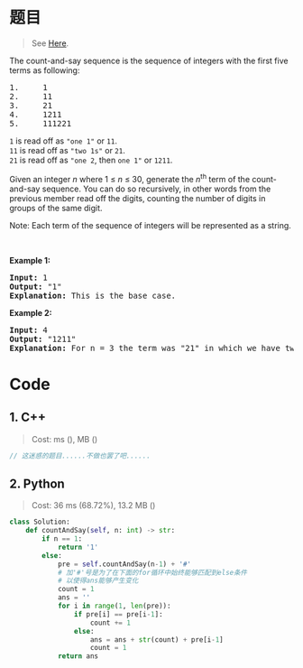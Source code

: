 # 题目

> See [Here](https://leetcode.com/problems/count-and-say/).

<div><p>The count-and-say sequence is the sequence of integers with the first five terms as following:</p>

<pre>1.     1
2.     11
3.     21
4.     1211
5.     111221
</pre>

<p><code>1</code> is read off as <code>"one 1"</code> or <code>11</code>.<br>
<code>11</code> is read off as <code>"two 1s"</code> or <code>21</code>.<br>
<code>21</code> is read off as <code>"one 2</code>, then <code>one 1"</code> or <code>1211</code>.</p>

<p>Given an integer <i>n</i>&nbsp;where 1 ≤ <em>n</em> ≤ 30, generate the <i>n</i><sup>th</sup> term of the count-and-say sequence. You can do so recursively, in other words from the previous member&nbsp;read off the digits, counting the number of digits in groups of the same digit.</p>

<p>Note: Each term of the sequence of integers will be represented as a string.</p>

<p>&nbsp;</p>

<p><b>Example 1:</b></p>

<pre><b>Input:</b> 1
<b>Output:</b> "1"
<b>Explanation:</b> This is the base case.
</pre>

<p><b>Example 2:</b></p>

<pre><b>Input:</b> 4
<b>Output:</b> "1211"
<b>Explanation:</b> For n = 3 the term was "21" in which we have two groups "2" and "1", "2" can be read as "12" which means frequency = 1 and value = 2, the same way "1" is read as "11", so the answer is the concatenation of "12" and "11" which is "1211".
</pre>
</div>

# Code

## 1. C++

> Cost: ms (), MB ()

```C++
// 这迷惑的题目......不做也罢了吧......
```

## 2. Python

> Cost: 36 ms (68.72%), 13.2 MB ()

```python
class Solution:
    def countAndSay(self, n: int) -> str:
        if n == 1:
            return '1'
        else:
            pre = self.countAndSay(n-1) + '#'
            # 加'#'号是为了在下面的for循环中始终能够匹配到else条件
            # 以使得ans能够产生变化
            count = 1
            ans = ''
            for i in range(1, len(pre)):
                if pre[i] == pre[i-1]:
                    count += 1
                else:
                    ans = ans + str(count) + pre[i-1]
                    count = 1
            return ans
```
